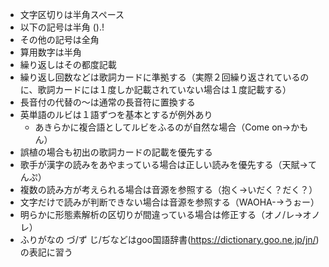 - 文字区切りは半角スペース
- 以下の記号は半角
  ().!
- その他の記号は全角
- 算用数字は半角
- 繰り返しはその都度記載
- 繰り返し回数などは歌詞カードに準拠する（実際２回繰り返されているのに、歌詞カードには１度しか記載されていない場合は１度記載する）
- 長音付の代替の～は通常の長音符に置換する
- 英単語のルビは１語ずつを基本とするが例外あり
  - あきらかに複合語としてルビをふるのが自然な場合（Come on→かもん）
- 誤植の場合も初出の歌詞カードの記載を優先する
- 歌手が漢字の読みをあやまっている場合は正しい読みを優先する（天賦→てんぷ）
- 複数の読み方が考えられる場合は音源を参照する（抱く→いだく？だく？）
- 文字だけで読みが判断できない場合は音源を参照する（WAOHA-→うぉー）
- 明らかに形態素解析の区切りが間違っている場合は修正する（オノ/レ→オノレ）
- ふりがなの づ/ず じ/ぢなどはgoo国語辞書(https://dictionary.goo.ne.jp/jn/)の表記に習う
